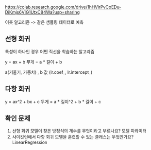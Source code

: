 https://colab.research.google.com/drive/1hHVirPvCoEDu-DiKmjs6VIG1UtxC84Wa?usp=sharing

이웃 알고리즘 ->  같은 샘플링 데이터로 예측

## 선형 회귀
특성이 하나인 경우 어떤 직선을 학습하는 알고리즘

y = ax + b
무게 = a * 길이 + b 

a(기울기, 가중치) , b 값
(lr.coef_, lr.intercept_)

## 다항 회귀
y = ax^2 + bx + c
무게 = a * 길이^2 + b * 길이 + c

## 확인 문제
1. 선형 회귀 모델이 찾은 방정식의 계수를 무엇이라고 부르나요?
  모델 파라미터
2. 사이킷런에서 다항 회귀 모델을 훈련할 수 있는 클래스는 무엇인가요?
  LinearRegression
